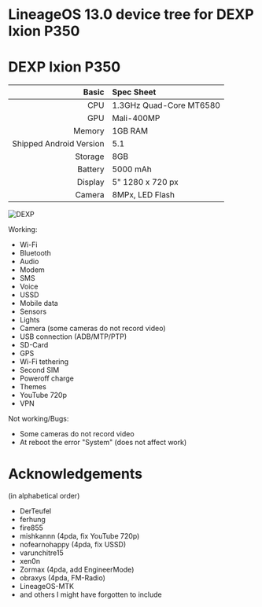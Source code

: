 # LineageOS 13.0 device tree for DEXP Ixion P350

DEXP Ixion P350
==============

Basic   | Spec Sheet
-------:|:-------------------------
CPU     | 1.3GHz Quad-Core MT6580
GPU     | Mali-400MP
Memory  | 1GB RAM
Shipped Android Version | 5.1
Storage | 8GB
Battery | 5000 mAh
Display | 5" 1280 x 720 px
Camera  | 8MPx, LED Flash

![DEXP](https://content2.onliner.by/catalog/device/main/28756eabf91d930d247cb06211958125.jpeg "DEXP Ixion P350 Tundra Black")

Working:
- Wi-Fi
- Bluetooth
- Audio
- Modem
- SMS
- Voice
- USSD
- Mobile data
- Sensors
- Lights
- Camera (some cameras do not record video)
- USB connection (ADB/MTP/PTP)
- SD-Card
- GPS
- Wi-Fi tethering
- Second SIM
- Poweroff charge
- Themes
- YouTube 720p
- VPN

Not working/Bugs:
- Some cameras do not record video
- At reboot the error "System" (does not affect work)

# Acknowledgements

(in alphabetical order)

* DerTeufel
* ferhung
* fire855
* mishkannn (4pda, fix YouTube 720p)
* nofearnohappy (4pda, fix USSD)
* varunchitre15
* xen0n
* Zormax (4pda, add EngineerMode)
* obraxys (4pda, FM-Radio)
* LineageOS-MTK
* and others I might have forgotten to include
